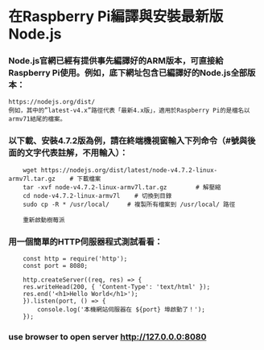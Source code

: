 # 在Raspberry Pi編譯與安裝最新版Node.js
### Node.js官網已經有提供事先編譯好的ARM版本，可直接給Raspberry Pi使用。例如，底下網址包含已編譯好的Node.js全部版本：
```
https://nodejs.org/dist/
例如，其中的”latest-v4.x”路徑代表「最新4.x版」，適用於Raspberry Pi的是檔名以armv71結尾的檔案。
```
### 以下載、安裝4.7.2版為例，請在終端機視窗輸入下列命令（#號與後面的文字代表註解，不用輸入）：
```
    wget https://nodejs.org/dist/latest/node-v4.7.2-linux-armv7l.tar.gz    # 下載檔案
    tar -xvf node-v4.7.2-linux-armv7l.tar.gz        # 解壓縮
    cd node-v4.7.2-linux-armv7l    # 切換到目錄
    sudo cp -R * /usr/local/     # 複製所有檔案到 /usr/local/ 路徑

    重新啟動樹莓派
```
### 用一個簡單的HTTP伺服器程式測試看看：
```
    const http = require('http');
    const port = 8080;

    http.createServer((req, res) => {
    res.writeHead(200, { 'Content-Type': 'text/html' });
    res.end('<h1>Hello World</h1>');
    }).listen(port, () => {
        console.log('本機網站伺服器在 ${port} 埠啟動了！');
    });
```    
### use browser to open server http://127.0.0.0:8080    


